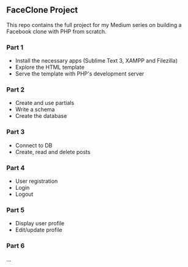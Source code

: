 ## FaceClone Project
This repo contains the full project for my Medium series on building a Facebook clone with PHP from scratch.

### Part 1
* Install the necessary apps (Sublime Text 3, XAMPP and Filezilla)
* Explore the HTML template
* Serve the template with PHP's development server

### Part 2
* Create and use partials
* Write a schema
* Create the database

### Part 3
* Connect to DB
* Create, read and delete posts

### Part 4
* User registration
* Login
* Logout

### Part 5
* Display user profile
* Edit/update profile

### Part 6
...